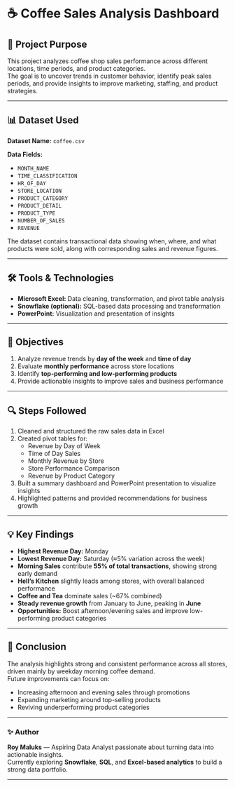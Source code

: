 # ☕ Coffee Sales Analysis Dashboard

## 📘 Project Purpose
This project analyzes coffee shop sales performance across different locations, time periods, and product categories.  
The goal is to uncover trends in customer behavior, identify peak sales periods, and provide insights to improve marketing, staffing, and product strategies.

----------------------------------------------------------------------------------------------------------------------------------------------

## 📊 Dataset Used
**Dataset Name:** `coffee.csv`  

**Data Fields:**
- `MONTH_NAME`
- `TIME_CLASSIFICATION`
- `HR_OF_DAY`
- `STORE_LOCATION`
- `PRODUCT_CATEGORY`
- `PRODUCT_DETAIL`
- `PRODUCT_TYPE`
- `NUMBER_OF_SALES`
- `REVENUE`

The dataset contains transactional data showing when, where, and what products were sold, along with corresponding sales and revenue figures.

----------------------------------------------------------------------------------------------------------------------------------------------

## 🛠️ Tools & Technologies
- **Microsoft Excel:** Data cleaning, transformation, and pivot table analysis  
- **Snowflake (optional):** SQL-based data processing and transformation  
- **PowerPoint:** Visualization and presentation of insights  

----------------------------------------------------------------------------------------------------------------------------------------------

## 🎯 Objectives
1. Analyze revenue trends by **day of the week** and **time of day**  
2. Evaluate **monthly performance** across store locations  
3. Identify **top-performing and low-performing products**  
4. Provide actionable insights to improve sales and business performance  

----------------------------------------------------------------------------------------------------------------------------------------------

## 🔍 Steps Followed
1. Cleaned and structured the raw sales data in Excel  
2. Created pivot tables for:
   - Revenue by Day of Week  
   - Time of Day Sales  
   - Monthly Revenue by Store  
   - Store Performance Comparison  
   - Revenue by Product Category  
3. Built a summary dashboard and PowerPoint presentation to visualize insights  
4. Highlighted patterns and provided recommendations for business growth  

----------------------------------------------------------------------------------------------------------------------------------------------

## 💡 Key Findings
- **Highest Revenue Day:** Monday  
- **Lowest Revenue Day:** Saturday (≈5% variation across the week)  
- **Morning Sales** contribute **55% of total transactions**, showing strong early demand  
- **Hell’s Kitchen** slightly leads among stores, with overall balanced performance  
- **Coffee and Tea** dominate sales (~67% combined)  
- **Steady revenue growth** from January to June, peaking in **June**  
- **Opportunities:** Boost afternoon/evening sales and improve low-performing product categories  

----------------------------------------------------------------------------------------------------------------------------------------------

## 🚀 Conclusion
The analysis highlights strong and consistent performance across all stores, driven mainly by weekday morning coffee demand.  
Future improvements can focus on:
- Increasing afternoon and evening sales through promotions  
- Expanding marketing around top-selling products  
- Reviving underperforming product categories  

---

### ✨ Author
**Roy Maluks** — Aspiring Data Analyst passionate about turning data into actionable insights.  
Currently exploring **Snowflake**, **SQL**, and **Excel-based analytics** to build a strong data portfolio.

---
